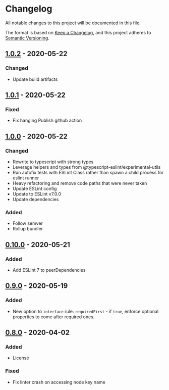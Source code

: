 # Changelog

All notable changes to this project will be documented in this file.

The format is based on [Keep a Changelog](https://keepachangelog.com/en/1.0.0/),
and this project adheres to [Semantic Versioning](https://semver.org/spec/v2.0.0.html).

## [1.0.2] - 2020-05-22

### Changed

- Update build artifacts

## [1.0.1] - 2020-05-22

### Fixed

- Fix hanging Publish github action

## [1.0.0] - 2020-05-22

### Changed

- Rewrite to typescript with strong types
- Leverage helpers and types from @typescript-eslint/experimental-utils
- Run autofix tests with ESLint Class rather than spawn a child process for eslint runner
- Heavy refactoring and remove code paths that were never taken
- Update ESLint config
- Update to ESLint v7.0.0
- Update dependencies

### Added

- Follow semver
- Rollup bundler

## [0.10.0] - 2020-05-21

### Added

- Add ESLint 7 to peerDependencies

## [0.9.0] - 2020-05-19

### Added

- New option to `interface` rule: `requiredFirst` - if `true`, enforce optional properties to come after required ones.

## [0.8.0] - 2020-04-02

### Added

- License

### Fixed

- Fix linter crash on accessing node key name

[1.0.2]: https://github.com/infctr/eslint-plugin-typescript-sort-keys/compare/v1.0.1...v1.0.2
[1.0.1]: https://github.com/infctr/eslint-plugin-typescript-sort-keys/compare/v1.0.0...v1.0.1
[1.0.0]: https://github.com/infctr/eslint-plugin-typescript-sort-keys/compare/v0.10.0...v1.0.0
[0.10.0]: https://github.com/infctr/eslint-plugin-typescript-sort-keys/compare/v0.9.0...v0.10.0
[0.9.0]: https://github.com/infctr/eslint-plugin-typescript-sort-keys/compare/v0.8.0...v0.9.0
[0.8.0]: https://github.com/infctr/eslint-plugin-typescript-sort-keys/compare/v0.7.0...v0.8.0
